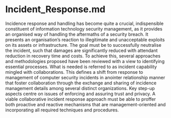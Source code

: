 # Incident_Response.md

Incidence response and handling has become quite a crucial, indispensible constituent of information technology security management, as it provides an organised way of handling the aftermaths of a security breach. It presents an organisation’s reaction to illegitimate and unacceptable exploits on its assets or infrastructure. The goal must be to successfully neutralise the incident, such that damages are significantly reduced with attendant reduction in recovery time and costs. To achieve this, several approaches and methodologies proposed have been reviewed with a view to identifying essential processes. What is needed is referred to as incident capability mingled with collaborations. This defines a shift from response to management of computer security incidents in anointer relationship manner that foster collaboration through the exchange and sharing of incidence management details among several distinct organizations. Key step-up aspects centre on issues of enforcing and assuring trust and privacy. A viable collaborative incident response approach must be able to proffer both proactive and reactive mechanisms that are management-oriented and incorporating all required techniques and procedures.
